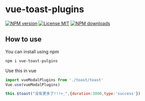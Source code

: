 # vue-toast-plugins
[![NPM version](https://img.shields.io/npm/v/vue-toast-pulgins?color=success&style=flat-square)](https://www.npmjs.com/package/vue-toast-pulgins)
[![License MIT](https://img.shields.io/npm/l/vue-toast-pulgins?color=ff69b4&style=flat-square)](https://github.com/fh332393900/vue-toast-pulgins/blob/master/LICENSE)
[![NPM downloads](https://img.shields.io/npm/dw/vue-toast-pulgins?color=blueviolet&style=flat-square)](https://www.npmjs.com/package/vue-toast-pulgins)
## How to use
You can install using npm
```bash
npm i vue-toast-pulgins
```
Use this in vue
```js
import vueModalPlugins from './toast/toast'
Vue.use(vueModalPlugins)

this.$toast("没有更多了!!!>_",{duration:3000,type:'success'})
```
